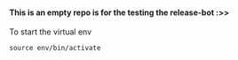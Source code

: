 #### This is an empty repo is for the testing the release-bot :>>



To start the virtual env
```shell
source env/bin/activate
```
